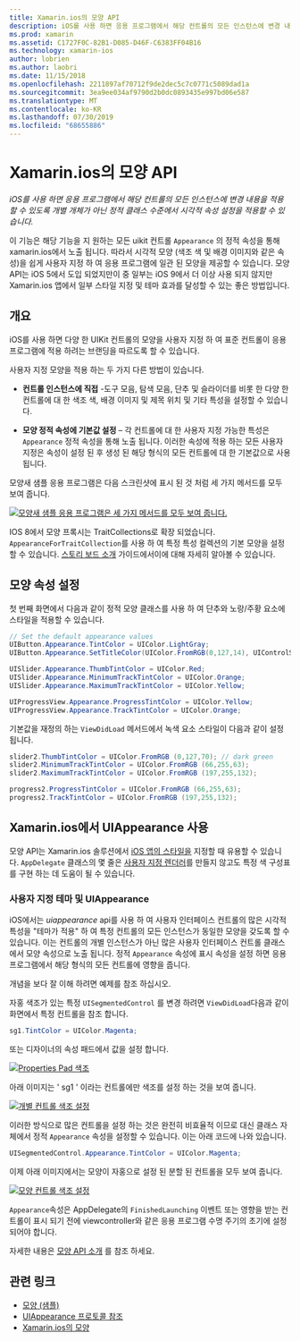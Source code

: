 ```yaml
---
title: Xamarin.ios의 모양 API
description: iOS를 사용 하면 응용 프로그램에서 해당 컨트롤의 모든 인스턴스에 변경 내용을 적용할 수 있도록 개별 개체가 아닌 정적 클래스 수준에서 시각적 속성 설정을 적용할 수 있습니다.
ms.prod: xamarin
ms.assetid: C1727F0C-82B1-D085-D46F-C6383FF04B16
ms.technology: xamarin-ios
author: lobrien
ms.author: laobri
ms.date: 11/15/2018
ms.openlocfilehash: 2211897af70712f9de2dec5c7c0771c5089dad1a
ms.sourcegitcommit: 3ea9ee034af9790d2b0dc0893435e997bd06e587
ms.translationtype: MT
ms.contentlocale: ko-KR
ms.lasthandoff: 07/30/2019
ms.locfileid: "68655886"
---
```

# <a name="appearance-api-in-xamarinios"></a>Xamarin.ios의 모양 API

_iOS를 사용 하면 응용 프로그램에서 해당 컨트롤의 모든 인스턴스에 변경 내용을 적용할 수 있도록 개별 개체가 아닌 정적 클래스 수준에서 시각적 속성 설정을 적용할 수 있습니다._

이 기능은 해당 기능을 지 원하는 모든 uikit 컨트롤 `Appearance` 의 정적 속성을 통해 xamarin.ios에서 노출 됩니다. 따라서 시각적 모양 (색조 색 및 배경 이미지와 같은 속성)을 쉽게 사용자 지정 하 여 응용 프로그램에 일관 된 모양을 제공할 수 있습니다. 모양 API는 iOS 5에서 도입 되었지만이 중 일부는 iOS 9에서 더 이상 사용 되지 않지만 Xamarin.ios 앱에서 일부 스타일 지정 및 테마 효과를 달성할 수 있는 좋은 방법입니다.

## <a name="overview"></a>개요

iOS를 사용 하면 다양 한 UIKit 컨트롤의 모양을 사용자 지정 하 여 표준 컨트롤이 응용 프로그램에 적용 하려는 브랜딩을 따르도록 할 수 있습니다.

사용자 지정 모양을 적용 하는 두 가지 다른 방법이 있습니다.

- **컨트롤 인스턴스에 직접** -도구 모음, 탐색 모음, 단추 및 슬라이더를 비롯 한 다양 한 컨트롤에 대 한 색조 색, 배경 이미지 및 제목 위치 및 기타 특성을 설정할 수 있습니다.

- **모양 정적 속성에 기본값 설정** – 각 컨트롤에 대 한 사용자 지정 가능한 특성은 `Appearance` 정적 속성을 통해 노출 됩니다. 이러한 속성에 적용 하는 모든 사용자 지정은 속성이 설정 된 후 생성 된 해당 형식의 모든 컨트롤에 대 한 기본값으로 사용 됩니다.

모양새 샘플 응용 프로그램은 다음 스크린샷에 표시 된 것 처럼 세 가지 메서드를 모두 보여 줍니다.

[![](introduction-to-the-appearance-api-images/appearance01-sml.png "모양새 샘플 응용 프로그램은 세 가지 메서드를 모두 보여 줍니다.")](introduction-to-the-appearance-api-images/appearance01.png#lightbox)

IOS 8에서 모양 프록시는 TraitCollections로 확장 되었습니다.
 `AppearanceForTraitCollection`를 사용 하 여 특정 특성 컬렉션의 기본 모양을 설정할 수 있습니다. [스토리 보드 소개](~/ios/user-interface/storyboards/unified-storyboards.md) 가이드에서이에 대해 자세히 알아볼 수 있습니다.

## <a name="setting-appearance-properties"></a>모양 속성 설정

첫 번째 화면에서 다음과 같이 정적 모양 클래스를 사용 하 여 단추와 노랑/주황 요소에 스타일을 적용할 수 있습니다.

```csharp
// Set the default appearance values
UIButton.Appearance.TintColor = UIColor.LightGray;
UIButton.Appearance.SetTitleColor(UIColor.FromRGB(0,127,14), UIControlState.Normal);

UISlider.Appearance.ThumbTintColor = UIColor.Red;
UISlider.Appearance.MinimumTrackTintColor = UIColor.Orange;
UISlider.Appearance.MaximumTrackTintColor = UIColor.Yellow;

UIProgressView.Appearance.ProgressTintColor = UIColor.Yellow;
UIProgressView.Appearance.TrackTintColor = UIColor.Orange;
```

기본값을 재정의 하는 `ViewDidLoad` 메서드에서 녹색 요소 스타일이 다음과 같이 설정 됩니다.

```csharp
slider2.ThumbTintColor = UIColor.FromRGB (0,127,70); // dark green
slider2.MinimumTrackTintColor = UIColor.FromRGB (66,255,63);
slider2.MaximumTrackTintColor = UIColor.FromRGB (197,255,132);
```

```csharp
progress2.ProgressTintColor = UIColor.FromRGB (66,255,63);
progress2.TrackTintColor = UIColor.FromRGB (197,255,132);
```

## <a name="using-uiappearance-in-xamarinforms"></a>Xamarin.ios에서 UIAppearance 사용

모양 API는 Xamarin.ios 솔루션에서 [iOS 앱의 스타일을](~/xamarin-forms/platform/ios/formatting.md#uiappearance) 지정할 때 유용할 수 있습니다. `AppDelegate` 클래스의 몇 줄은 [사용자 지정 렌더러](~/xamarin-forms/app-fundamentals/custom-renderer/index.md)를 만들지 않고도 특정 색 구성표를 구현 하는 데 도움이 될 수 있습니다.

### <a name="custom-themes-and-uiappearance"></a>사용자 지정 테마 및 UIAppearance

iOS에서는 *uiappearance* api를 사용 하 여 사용자 인터페이스 컨트롤의 많은 시각적 특성을 "테마가 적용" 하 여 특정 컨트롤의 모든 인스턴스가 동일한 모양을 갖도록 할 수 있습니다. 이는 컨트롤의 개별 인스턴스가 아닌 많은 사용자 인터페이스 컨트롤 클래스에서 모양 속성으로 노출 됩니다. 정적 `Appearance` 속성에 표시 속성을 설정 하면 응용 프로그램에서 해당 형식의 모든 컨트롤에 영향을 줍니다.

개념을 보다 잘 이해 하려면 예제를 참조 하십시오.

자홍 색조가 있는 특정 `UISegmentedControl` 를 변경 하려면 `ViewDidLoad`다음과 같이 화면에서 특정 컨트롤을 참조 합니다.

```csharp
sg1.TintColor = UIColor.Magenta;
```

또는 디자이너의 속성 패드에서 값을 설정 합니다.

[![](introduction-to-the-appearance-api-images/propertiespadtint.png "Properties Pad 색조")](introduction-to-the-appearance-api-images/propertiespadtint.png#lightbox)

아래 이미지는 ' sg1 ' 이라는 컨트롤에만 색조를 설정 하는 것을 보여 줍니다.

[![](introduction-to-the-appearance-api-images/image53.png "개별 컨트롤 색조 설정")](introduction-to-the-appearance-api-images/image53.png#lightbox)

이러한 방식으로 많은 컨트롤을 설정 하는 것은 완전히 비효율적 이므로 대신 클래스 자체에서 정적 `Appearance` 속성을 설정할 수 있습니다. 이는 아래 코드에 나와 있습니다.

```csharp
UISegmentedControl.Appearance.TintColor = UIColor.Magenta;
```

이제 아래 이미지에서는 모양이 자홍으로 설정 된 분할 된 컨트롤을 모두 보여 줍니다.

[![](introduction-to-the-appearance-api-images/image54.png "모양 컨트롤 색조 설정")](introduction-to-the-appearance-api-images/image54.png#lightbox)

`Appearance`속성은 AppDelegate의 `FinishedLaunching` 이벤트 또는 영향을 받는 컨트롤이 표시 되기 전에 viewcontroller와 같은 응용 프로그램 수명 주기의 초기에 설정 되어야 합니다.

자세한 내용은 [모양 API 소개](~/ios/user-interface/ios-ui/introduction-to-the-appearance-api.md) 를 참조 하세요.

## <a name="related-links"></a>관련 링크

- [모양 (샘플)](https://docs.microsoft.com/samples/xamarin/ios-samples/appearance)
- [UIAppearance 프로토콜 참조](https://developer.apple.com/library/ios/documentation/UIKit/Reference/UIAppearance_Protocol/)
- [Xamarin.ios의 모양](~/xamarin-forms/platform/ios/formatting.md#uiappearance)
